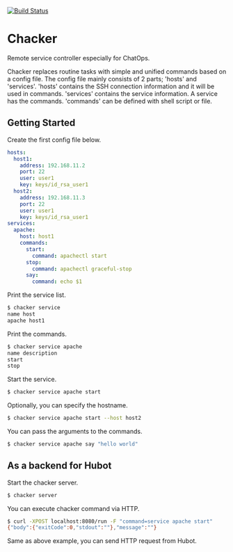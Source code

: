 [![Build Status](https://travis-ci.org/uphy/chacker.svg?branch=master)](https://travis-ci.org/uphy/chacker)

# Chacker

Remote service controller especially for ChatOps.

Chacker replaces routine tasks with simple and unified commands based on a config file.
The config file mainly consists of 2 parts; 'hosts' and 'services'.
'hosts' contains the SSH connection information and it will be used in commands.
'services' contains the service information.  A service has the commands.
'commands' can be defined with shell script or file.

## Getting Started

Create the first config file below.

```yaml
hosts:
  host1:
    address: 192.168.11.2
    port: 22
    user: user1
    key: keys/id_rsa_user1
  host2:
    address: 192.168.11.3
    port: 22
    user: user1
    key: keys/id_rsa_user1
services:
  apache:
    host: host1
    commands:
      start:
        command: apachectl start
      stop:
        command: apachectl graceful-stop
      say:
        command: echo $1
```

Print the service list.

```bash
$ chacker service
name host
apache host1
```

Print the commands.

```bash
$ chacker service apache
name description
start 
stop 
```

Start the service.

```bash
$ chacker service apache start
```

Optionally, you can specify the hostname.

```bash
$ chacker service apache start --host host2
```

You can pass the arguments to the commands.

```bash
$ chacker service apache say "hello world"
```

## As a backend for Hubot

Start the chacker server.

```bash
$ chacker server
```

You can execute chacker command via HTTP.

```bash
$ curl -XPOST localhost:8080/run -F "command=service apache start"
{"body":{"exitCode":0,"stdout":""},"message":""}
```

Same as above example, you can send HTTP request from Hubot.
